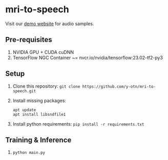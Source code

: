 # mri-to-speech

Visit our [demo website](https://y-otn.github.io/mri-to-speech-demo/) for audio samples.

## Pre-requisites

1. NVIDIA GPU + CUDA cuDNN
2. TensorFlow NGC Container ~= nvcr.io/nvidia/tensorflow:23.02-tf2-py3

## Setup

1. Clone this repository: `git clone https://github.com/y-otn/mri-to-speech.git`
2. Install missing packages:

    ```console
    apt update
    apt install libsndfile1
    ```

3. Install python requirements: `pip install -r requirements.txt`

## Training & Inference

1. `python main.py`
